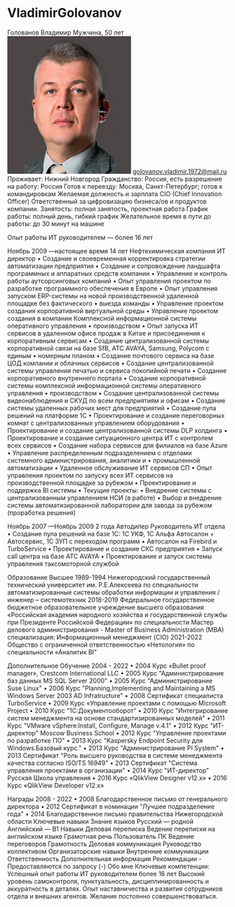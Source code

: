 # VladimirGolovanov
Голованов Владимир
Мужчина, 50 лет
![ФОТО](/GolovanovVI.jpg)
golovanov.vladimir.1972@mail.ru
Проживает: Нижний Новгород
Гражданство: Россия, есть разрешение на работу: Россия
Готов к переезду: Москва, Санкт-Петербург; готов к командировкам
Желаемая должность и зарплата
CIO (Chief Innovation Officer)
Ответственный за цифровизацию бизнеса/ов и продуктов компании.
Занятость: полная занятость, проектная работа
График работы: полный день, гибкий график
Желательное время в пути до работы: до 30 минут на машине

Опыт работы ИТ руководителем — более 16 лет

Ноябрь 2009 —настоящее время
14 лет
Нефтехимическая компания
ИТ директор
•	Создание и своевременная корректировка стратегии автоматизации предприятия
•	Создание и сопровождение ландшафта программных и аппаратных средств компании
•	Управление и контроль работы аутсорсинговых компаний
•	Опыт управления проектом по разработке программного обеспечения в Европе
•	Опыт управления запуском ERP-системы на новой производственной удаленной площадке без фактического
•	выезда команды
•	Управление проектом создания корпоративной виртуальной среды
•	Управление проектом создания в компании Комплексной информационной системы оперативного управления
•	производством
•	Опыт запуска ИТ сервисов в удаленном офисе продаж в Китае и присоединения к корпоративным сервисам
•	Создание централизованной системы корпоративной связи на базе SfB, АТС AVAYA, Samsung, Polycom с единым
•	номерным планом
•	Создание почтового сервиса на базе ЦОД компании и облачных сервисов
•	Создание централизованной системы управления печатью и сервиса покопийной печати
•	Создание корпоративного внутреннего портала
•	Создание корпоративной системы комплексной информационной системы оперативного управления
•	производством
•	Создание централизованной системы видеонаблюдения и СКУД по всем предприятиям и офисам
•	Создание системы удаленных рабочих мест для предприятий
•	Создание пула решений на платформе 1С
•	Проектирование и создание переговорных комнат с централизованных управлением оборудования
•	Проектирование и создание централизованной системы DLP холдинга
•	Проектирование и создание ситуационного центра ИТ с контролем всех сервисов
•	Создание набора сервисов для филиалов на базе Azure
•	Управление распределенным подразделением с отделами системного администрирования, аналитики и
•	промышленной автоматизации
•	Удаленное обслуживание ИТ сервисов СП
•	Опыт управления проектом по запуску всех ИТ сервисов на производственной площадке за рубежом
•	Проектирование и поддержка BI системы
•	Текущие проекты:
•	Внедрение системы с централизованным управлением НСИ (в работе)
•	Выбор и внедрение системы автоматизированной лаборатории для завода за рубежом (проработка решения)

Ноябрь 2007 —Ноябрь 2009
2 года
Автодилер
Руководитель ИТ отдела
•	Создание пула решений на базе 1С: 1С УКФ, 1С Альфа Автосалон + Автосервис, 1С ЗУП с переходом программ
•	Автосалон на Firebird и TurboService
•	Проектирование и создание СКС предприятия
•	Запуск call центра на базе АТС AVAYA
•	Проектирование и запуск системы управления таксомоторной службой

Образование
Высшее
1989-1994
Нижегородский государственный технический университет им. Р.Е.Алексеева
по специальности автоматизированные системы обработки информации и управления / инженер –
системотехник
2018-2019
Федеральное государственное бюджетное образовательное учреждение
высшего образования «Российская академия народного хозяйства и
государственной службы при Президенте Российской Федерации»
по специальности Мастер делового администрирования - Master of Business Administration (MBA) специализация:
Информационный менеджмент (CIO)
2021-2022
Общество с ограниченной ответственностью «Нетология» по специальности «Аналитик BI” 

Дополнительное
Обучение
2004 - 2022
•	2004 Курс «Bullet proof manager», Crestcom International LLC
•	2005 Курс "Администрирование баз данных MS SQL Server 2000"
•	2005 Курс "Администрирование Suse Linux"
•	2006 Курс "Planning,Implementing and Maintaining a MS Windows Server 2003 AD Infratructure"
•	2008 Сертификат специалиста TurboService
•	2009 Курс «Управление проектами с помощью Microsoft Project
•	2010 Курс "1С:Документооборот"
•	2010 Курс "Интегрирование систем менеджмента на основе стандартизированных моделей"
•	2011 Курс "VMware vSphere:Install, Configure, Manage v.4.1"
•	2012 Курс "ИТ-директор" Moscow Business School
•	2012 Курс "Управление проектами по разработке ПО"
•	2013 Курс "Kaspersky Endpoint Security для Windows.Базовый курс."
•	2013 Курс "Администрирование PI System"
•	2013 Сертификат "Роль высшего руководства в системе менеджмента качества согласно ISO/TS 16949"
•	2013 Сертификат "Система управления проектами в организации"
•	2014 Курс "ИТ-директор" Русская Школа управления
•	2016 Курс «QlikView Designer v12.x»
•	2016 Курс «QlikView Developer v12.x»

Награды 2008 - 2022
•	2008 Благодарственное письмо от генерального директора
•	2012 Сертификат в номинации "Лучшее подразделение года"
•	2014 Благодарственное письмо правительства Нижегородской области
Ключевые навыки
Знание языков Русский — родной
Английский — B1
Навыки Деловая переписка Ведение переписки на английском языке Грамотная речь Пользователь ПК
Ведение переговоров Грамотность Деловая коммуникация Руководство коллективом
Организаторские навыки Внутренние коммуникации Ответственность
Дополнительная информация
Рекомендации -
Предоставляются по запросу (-)
Обо мне Ключевые компетенции:
Успешный опыт работы ИТ руководителем более 16 лет
Высокий уровень самоконтроля, пунктуальность, дисциплинированность и аккуратность в деталях.
Опыт наставничества и развития сотрудников отдела и внешних агентов.
Желание постоянно совершенствоваться.
